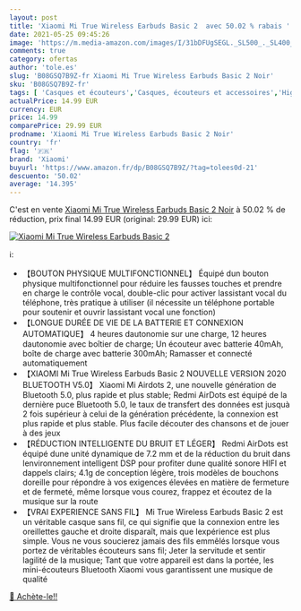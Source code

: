 ```yaml
---
layout: post
title: 'Xiaomi Mi True Wireless Earbuds Basic 2  avec 50.02 % rabais '
date: 2021-05-25 09:45:26
image: 'https://m.media-amazon.com/images/I/31bDFUgSEGL._SL500_._SL400_.jpg'
comments: true
category: ofertas
author: 'tole.es'
slug: 'B08GSQ7B9Z-fr Xiaomi Mi True Wireless Earbuds Basic 2 Noir'
sku: 'B08GSQ7B9Z-fr'
tags: [ 'Casques et écouteurs','Casques, écouteurs et accessoires','High-Tech','xiaomi', ]
actualPrice: 14.99 EUR
currency: EUR
price: 14.99
comparePrice: 29.99 EUR
prodname: 'Xiaomi Mi True Wireless Earbuds Basic 2 Noir'
country: 'fr'
flag: '🇫🇷'
brand: 'Xiaomi'
buyurl: 'https://www.amazon.fr/dp/B08GSQ7B9Z/?tag=tolees0d-21'
descuento: '50.02'
average: '14.395'
---
```


C'est en vente [Xiaomi Mi True Wireless Earbuds Basic 2 Noir](https://www.amazon.fr/dp/B08GSQ7B9Z/?tag=tolees0d-21)  à  50.02 % de réduction, prix final  14.99 EUR (original: 29.99 EUR) ici:

[![Xiaomi Mi True Wireless Earbuds Basic 2 ](https://m.media-amazon.com/images/I/31bDFUgSEGL._SL500_._SL400_.jpg)](https://www.amazon.fr/dp/B08GSQ7B9Z/?tag=tolees0d-21)

ℹ️:

- 【BOUTON PHYSIQUE MULTIFONCTIONNEL】 Équipé dun bouton physique multifonctionnel pour réduire les fausses touches et prendre en charge le contrôle vocal, double-clic pour activer lassistant vocal du téléphone, très pratique à utiliser (il nécessite un téléphone portable pour soutenir et ouvrir lassistant vocal une fonction)
- 【LONGUE DURÉE DE VIE DE LA BATTERIE ET CONNEXION AUTOMATIQUE】 4 heures dautonomie sur une charge, 12 heures dautonomie avec boîtier de charge; Un écouteur avec batterie 40mAh, boîte de charge avec batterie 300mAh; Ramasser et connecté automatiquement
- 【XIAOMI Mi True Wireless Earbuds Basic 2 NOUVELLE VERSION 2020 BLUETOOTH V5.0】 Xiaomi Mi Airdots 2, une nouvelle génération de Bluetooth 5.0, plus rapide et plus stable; Redmi AirDots est équipé de la dernière puce Bluetooth 5.0, le taux de transfert des données est jusquà 2 fois supérieur à celui de la génération précédente, la connexion est plus rapide et plus stable. Plus facile découter des chansons et de jouer à des jeux
- 【RÉDUCTION INTELLIGENTE DU BRUIT ET LÉGER】 Redmi AirDots est équipé dune unité dynamique de 7.2 mm et de la réduction du bruit dans lenvironnement intelligent DSP pour profiter dune qualité sonore HIFI et dappels clairs; 4.1g de conception légère, trois modèles de bouchons doreille pour répondre à vos exigences élevées en matière de fermeture et de fermeté, même lorsque vous courez, frappez et écoutez de la musique sur la route
- 【VRAI EXPERIENCE SANS FIL】 Mi True Wireless Earbuds Basic 2 est un véritable casque sans fil, ce qui signifie que la connexion entre les oreillettes gauche et droite disparaît, mais que lexpérience est plus simple. Vous ne vous soucierez jamais des fils emmêlés lorsque vous portez de véritables écouteurs sans fil; Jeter la servitude et sentir lagilité de la musique; Tant que votre appareil est dans la portée, les mini-écouteurs Bluetooth Xiaomi vous garantissent une musique de qualité

[🛒 Achète-le!!](https://www.amazon.fr/dp/B08GSQ7B9Z/?tag=tolees0d-21)
